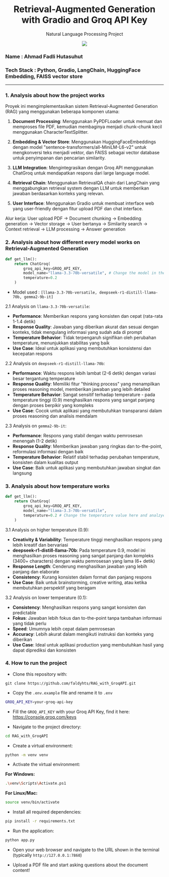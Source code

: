 <h1 align="center"> Retrieval-Augmented Generation with Gradio and Groq API Key</h1>
<p align="center"> Natural Language Processing Project</p>

<div align="center">

<img src="https://img.shields.io/badge/python-3670A0?style=for-the-badge&logo=python&logoColor=ffdd54">

</div>

### Name : Ahmad Fadli Hutasuhut
### Tech Stack : Python, Gradio, LangChain, HuggingFace Embedding, FAISS vector store

---

### 1. Analysis about how the project works

Proyek ini mengimplementasikan sistem Retrieval-Augmented Generation (RAG) yang menggunakan beberapa komponen utama:

1. **Document Processing**: Menggunakan PyPDFLoader untuk memuat dan memproses file PDF, kemudian membaginya menjadi chunk-chunk kecil menggunakan CharacterTextSplitter.

2. **Embedding & Vector Store**: Menggunakan HuggingFaceEmbeddings dengan model "sentence-transformers/all-MiniLM-L6-v2" untuk mengkonversi teks menjadi vektor, dan FAISS sebagai vector database untuk penyimpanan dan pencarian similarity.

3. **LLM Integration**: Mengintegrasikan dengan Groq API menggunakan ChatGroq untuk mendapatkan respons dari large language model.

4. **Retrieval Chain**: Menggunakan RetrievalQA chain dari LangChain yang menggabungkan retrieval system dengan LLM untuk memberikan jawaban berdasarkan konteks yang relevan.

5. **User Interface**: Menggunakan Gradio untuk membuat interface web yang user-friendly dengan fitur upload PDF dan chat interface.

Alur kerja: User upload PDF → Document chunking → Embedding generation → Vector storage → User bertanya → Similarity search → Context retrieval → LLM processing → Answer generation

### 2. Analysis about how different every model works on Retrieval-Augmented Generation

```python
def get_llm():
    return ChatGroq(
        groq_api_key=GROQ_API_KEY,
        model_name="llama-3.3-70b-versatile", # Change the model in the code
        temperature=0.2
    )
```
- Model used : `[llama-3.3-70b-versatile, deepseek-r1-distill-llama-70b, gemma2-9b-it]`

2.1 Analysis on `llama-3.3-70b-versatile`:

- **Performance**: Memberikan respons yang konsisten dan cepat (rata-rata 1-1.4 detik)
- **Response Quality**: Jawaban yang diberikan akurat dan sesuai dengan konteks, tidak mengulang informasi yang sudah ada di prompt
- **Temperature Behavior**: Tidak terpengaruh signifikan oleh perubahan temperature, menunjukkan stabilitas yang baik
- **Use Case**: Ideal untuk aplikasi yang membutuhkan konsistensi dan kecepatan respons

2.2 Analysis on `deepseek-r1-distill-llama-70b`:

- **Performance**: Waktu respons lebih lambat (2-6 detik) dengan variasi besar tergantung temperature
- **Response Quality**: Memiliki fitur "thinking process" yang menampilkan proses reasoning model, memberikan jawaban yang lebih detailed
- **Temperature Behavior**: Sangat sensitif terhadap temperature - pada temperature tinggi (0.9) menghasilkan respons yang sangat panjang dengan proses berpikir yang kompleks
- **Use Case**: Cocok untuk aplikasi yang membutuhkan transparansi dalam proses reasoning dan analisis mendalam

2.3 Analysis on `gemma2-9b-it`:

- **Performance**: Respons yang stabil dengan waktu pemrosesan menengah (1-2 detik)
- **Response Quality**: Memberikan jawaban yang ringkas dan to-the-point, reformulasi informasi dengan baik
- **Temperature Behavior**: Relatif stabil terhadap perubahan temperature, konsisten dalam kualitas output
- **Use Case**: Baik untuk aplikasi yang membutuhkan jawaban singkat dan langsung

### 3. Analysis about how temperature works

```python
def get_llm():
    return ChatGroq(
        groq_api_key=GROQ_API_KEY,
        model_name="llama-3.3-70b-versatile",
        temperature=0.2 # Change the temperature value here and analzye
    )
```

3.1 Analysis on higher temperature (0.9):

- **Creativity & Variability**: Temperature tinggi menghasilkan respons yang lebih kreatif dan bervariasi
- **deepseek-r1-distill-llama-70b**: Pada temperature 0.9, model ini menghasilkan proses reasoning yang sangat panjang dan kompleks (3400+ characters) dengan waktu pemrosesan yang lama (6+ detik)
- **Response Length**: Cenderung menghasilkan jawaban yang lebih panjang dan elaborate
- **Consistency**: Kurang konsisten dalam format dan panjang respons
- **Use Case**: Baik untuk brainstorming, creative writing, atau ketika membutuhkan perspektif yang beragam

3.2 Analysis on lower temperature (0.1):

- **Consistency**: Menghasilkan respons yang sangat konsisten dan predictable
- **Fokus**: Jawaban lebih fokus dan to-the-point tanpa tambahan informasi yang tidak perlu
- **Speed**: Umumnya lebih cepat dalam pemrosesan
- **Accuracy**: Lebih akurat dalam mengikuti instruksi dan konteks yang diberikan
- **Use Case**: Ideal untuk aplikasi production yang membutuhkan hasil yang dapat diprediksi dan konsisten

### 4. How to run the project

- Clone this repository with:

```git
git clone https://github.com/faldyhts/RAG_with_GroqAPI.git
```

- Copy the `.env.example` file and rename it to `.env`

```bash
GROQ_API_KEY=your-groq-api-key
```

- Fill the `GROQ_API_KEY` with your Groq API Key, find it here: <https://console.groq.com/keys>

- Navigate to the project directory:

```bash
cd RAG_with_GroqAPI
```

- Create a virtual environment:

```bash
python -m venv venv
```

- Activate the virtual environment:

**For Windows:**

```bash
.\venv\Scripts\Activate.ps1
```

**For Linux/Mac:**

```bash
source venv/bin/activate
```

- Install all required dependencies:

```bash
pip install -r requirements.txt
```

- Run the application:

```bash
python app.py
```

- Open your web browser and navigate to the URL shown in the terminal (typically `http://127.0.0.1:7860`)

- Upload a PDF file and start asking questions about the document content!
